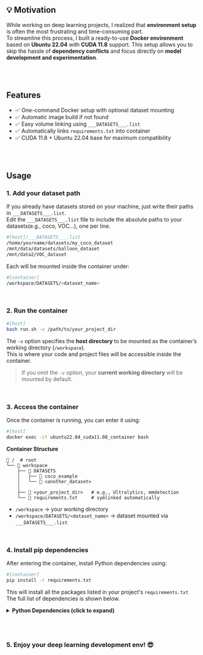 ## 💡 Motivation

While working on deep learning projects, I realized that **environment setup** is often the most frustrating and time-consuming part.  
To streamline this process, I built a ready-to-use **Docker environment** based on **Ubuntu 22.04** with **CUDA 11.8** support. This setup allows you to skip the hassle of **dependency conflicts** and focus directly on **model development and experimentation**.

 <br><br>

## Features
- ✅ One-command Docker setup with optional dataset mounting  
- ✅ Automatic image build if not found  
- ✅ Easy volume linking using `___DATASETS___.list`  
- ✅ Automatically links `requirements.txt` into container  
- ✅ CUDA 11.8 + Ubuntu 22.04 base for maximum compatibility  

 <br><br>

## Usage
### 1. Add your dataset path  

If you already have datasets stored on your machine, just write their paths in `___DATASETS___.list`.<br>
Edit the `___DATASETS___.list` file to include the absolute paths to your datasets(e.g., coco, VOC...), one per line.  

```bash
#[host]/___DATASETS___.list
/home/yourname/datasets/my_coco_dataset
/mnt/data/datasets/balloon_dataset
/mnt/data2/VOC_dataset
```

Each will be mounted inside the container under:

```bash
#[container]
/workspace/DATASETS/<dataset_name>
```


 <br>



### 2. Run the container  

```bash
#[host]
bash run.sh -v /path/to/your_project_dir
```

The `-v` option specifies the **host directory** to be mounted as the container’s working directory (`/workspace`).  
This is where your code and project files will be accessible inside the container.  

> If you omit the `-v` option, your **current working directory** will be mounted by default.



 <br>



### 3. Access the container  

Once the container is running, you can enter it using:

```bash
#[host]
docker exec -it ubuntu22.04_cuda11.08_container bash
```


<strong>Container Structure</strong>

```text
📁 /  # root
└── 📁 workspace
    ├── 📁 DATASETS
    │   ├── 📁 coco_example
    │   └── 📁 <another_dataset>
    │
    ├── 📁 <your_project_dir>   # e.g., Ultralytics, mmdetection
    └── 📄 requirements.txt     # symlinked automatically
```



- `/workspace` → your working directory  
- `/workspace/DATASETS/<dataset_name>` → dataset mounted via `___DATASETS___.list`  



<br>




### 4. Install pip dependencies
After entering the container, install Python dependencies using:
```bash
#[container]
pip install -r requirements.txt
```
This will install all the packages listed in your project's `requirements.txt`
The full list of dependencies is shown below.

<details>
<summary><strong> Python Dependencies (click to expand)</strong></summary>

```txt
# Use the PyTorch CUDA 11.8 wheel repository
--extra-index-url https://download.pytorch.org/whl/cu118

# Core DL packages with CUDA 11.8
torch==2.1.0+cu118
torchvision==0.16.0+cu118
torchaudio==2.1.0

# General dependencies
numpy==1.22.3
pillow==8.2.0
requests==2.32.3
certifi==2024.8.30
urllib3==2.2.3
idna==3.10
charset-normalizer==3.4.0
typing_extensions==4.12.2
pyyaml==6.0
filelock==3.16.1
jinja2==3.1.4
sympy==1.13.3
networkx==3.1
cffi==1.15.0
pycparser==2.22
pysocks==1.7.1
markupsafe==2.1.1
olefile==0.47
```

</details>


 <br><br>

### 5. Enjoy your deep learning development env! 😎
